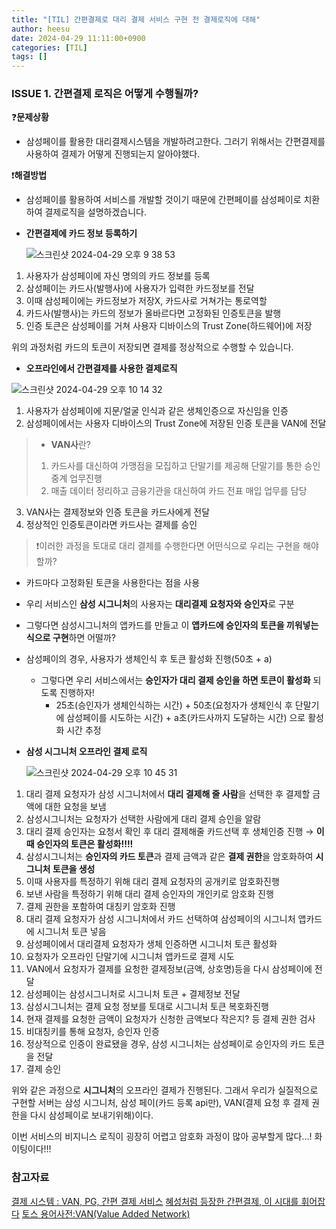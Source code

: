 ```yaml
---
title: "[TIL] 간편결제로 대리 결제 서비스 구현 전 결제로직에 대해"
author: heesu
date: 2024-04-29 11:11:00+0900
categories: [TIL]
tags: []
---
```


### ISSUE 1. 간편결제 로직은 어떻게 수행될까?

❓**문제상황**

- 삼성페이를 활용한 대리결제시스템을 개발하려고한다. 그러기 위해서는 간편결제를 사용하여 결제가 어떻게 진행되는지 알아야했다.

❗**해결방법**

- 삼성페이를 활용하여 서비스를 개발할 것이기 때문에 간편페이를 삼성페이로 치환하여 결제로직을 설명하겠습니다.
- **간편결제에 카드 정보 등록하기**

  ![스크린샷 2024-04-29 오후 9 38 53](https://github.com/skagmltn7/skagmltn7/assets/133394749/7f5fbefc-52da-4990-bdbd-d54383f15516)

1. 사용자가 삼성페이에 자신 명의의 카드 정보를 등록
2. 삼성페이는 카드사(발행사)에 사용자가 입력한 카드정보를 전달
  1. 이때 삼성페이에는 카드정보가 저장X, 카드사로 거쳐가는 통로역할
3. 카드사(발행사)는 카드의 정보가 올바르다면 고정화된 인증토큰을 발행
4. 인증 토큰은 삼성페이를 거쳐 사용자 디바이스의 Trust Zone(하드웨어)에 저장

위의 과정처럼 카드의 토큰이 저장되면 결제를 정상적으로 수행할 수 있습니다.

- **오프라인에서 간편결제를 사용한 결제로직**

![스크린샷 2024-04-29 오후 10 14 32](https://github.com/skagmltn7/skagmltn7/assets/133394749/6b363b82-8e15-4a16-aaad-4573651f8e24)
1. 사용자가 삼성페이에 지문/얼굴 인식과 같은 생체인증으로 자신임을 인증
2. 삼성페이에서는 사용자 디바이스의 Trust Zone에 저장된 인증 토큰을 VAN에 전달
>  - **VAN사**란?
>  1. 카드사를 대신하여 가맹점을 모집하고 단말기를 제공해 단말기를 통한 승인 중계 업무진행
>  2. 매출 데이터 정리하고 금융기관을 대신하여 카드 전표 매입 업무를 담당
3. VAN사는 결제정보와 인증 토큰을 카드사에게 전달
4. 정상적인 인증토큰이라면 카드사는 결제를 승인

> ❗이러한 과정을 토대로 대리 결제를 수행한다면 어떤식으로 우리는 구현을 해야할까?

- 카드마다 고정화된 토큰을 사용한다는 점을 사용
- 우리 서비스인 **삼성 시그니처**의 사용자는 **대리결제 요청자와 승인자**로 구분
- 그렇다면 삼성시그니처의 앱카드를 만들고 이 **앱카드에 승인자의 토큰을 끼워넣는 식으로 구현**하면 어떨까?
- 삼성페이의 경우, 사용자가 생체인식 후 토큰 활성화 진행(50초 + a)
  - 그렇다면 우리 서비스에서는 **승인자가 대리 결제 승인을 하면 토큰이 활성화** 되도록 진행하자!
    - 25초(승인자가 생체인식하는 시간) + 50초(요청자가 생체인식 후 단말기에 삼성페이를 시도하는 시간) + a초(카드사까지 도달하는 시간) 으로 활성화 시간 추정


- **삼성 시그니처 오프라인 결제 로직**

  ![스크린샷 2024-04-29 오후 10 45 31](https://github.com/skagmltn7/skagmltn7/assets/133394749/7f893383-fc0f-4288-a933-b11b1adf487e)

1. 대리 결제 요청자가 삼성 시그니처에서 **대리 결제해 줄 사람**을 선택한 후 결제할 금액에 대한 요청을 보냄
2. 삼성시그니처는 요청자가 선택한 사람에게 대리 결제 승인을 알람
3. 대리 결제 승인자는 요청서 확인 후 대리 결제해줄 카드선택 후 생체인증 진행 → **이때 승인자의 토큰은 활성화!!!!**
4. 삼성시그니처는 **승인자의 카드 토큰**과 결제 금액과 같은 **결제 권한**을 암호화하여 **시그니처 토큰을 생성**
  1. 이때 사용자를 특정하기 위해 대리 결제 요청자의 공개키로 암호화진행
  2. 보낸 사람을 특정하기 위해 대리 결제 승인자의 개인키로 암호화 진행
  3. 결제 권한을 포함하여 대칭키 암호화 진행
5. 대리 결제 요청자가 삼성 시그니처에서 카드 선택하여 삼성페이의 시그니처 앱카드에 시그니처 토큰 넣음
6. 삼성페이에서 대리결제 요청자가 생체 인증하면 시그니처 토큰 활성화
7. 요청자가 오프라인 단말기에 시그니처 앱카드로 결제 시도
8. VAN에서 요청자가 결제를 요청한 결제정보(금액, 상호명)등을 다시 삼성페이에 전달
9. 삼성페이는 삼성시그니처로 시그니처 토큰 + 결제정보 전달
10. 삼성시그니처는 결제 요청 정보를 토대로 시그니처 토큰 복호화진행
  1. 현재 결제를 요청한 금액이 요청자가 신청한 금액보다 작은지? 등 결제 권한 검사
  2. 비대칭키를 통해 요청자, 승인자 인증
11. 정상적으로 인증이 완료됐을 경우, 삼성 시그니처는 삼성페이로 승인자의 카드 토큰을 전달
12. 결제 승인

위와 같은 과정으로 **시그니처**의 오프라인 결제가 진행된다. 그래서 우리가 실질적으로 구현할 서버는 삼성 시그니처, 삼성 페이(카드 등록 api만), VAN(결제 요청 후 결제 권한을 다시 삼성페이로 보내기위해)이다.

이번 서비스의 비지니스 로직이 굉장히 어렵고 암호화 과정이 많아 공부할게 많다…! 화이팅이다!!!

### 참고자료

[결제 시스템 : VAN, PG, 간편 결제 서비스](https://dabinlee.tistory.com/20)
[혜성처럼 등장한 간편결제, 이 시대를 휘어잡다](https://nali21c.github.io/2019/08/22/easyPayment/)
[토스 용어사전:VAN(Value Added Network)](https://docs.tosspayments.com/resources/glossary/van)
